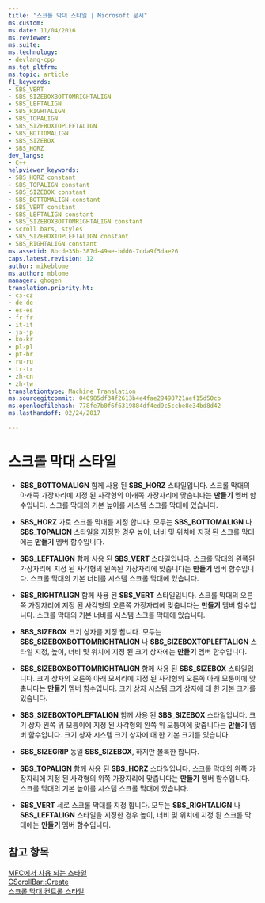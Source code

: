 ```yaml
---
title: "스크롤 막대 스타일 | Microsoft 문서"
ms.custom: 
ms.date: 11/04/2016
ms.reviewer: 
ms.suite: 
ms.technology:
- devlang-cpp
ms.tgt_pltfrm: 
ms.topic: article
f1_keywords:
- SBS_VERT
- SBS_SIZEBOXBOTTOMRIGHTALIGN
- SBS_LEFTALIGN
- SBS_RIGHTALIGN
- SBS_TOPALIGN
- SBS_SIZEBOXTOPLEFTALIGN
- SBS_BOTTOMALIGN
- SBS_SIZEBOX
- SBS_HORZ
dev_langs:
- C++
helpviewer_keywords:
- SBS_HORZ constant
- SBS_TOPALIGN constant
- SBS_SIZEBOX constant
- SBS_BOTTOMALIGN constant
- SBS_VERT constant
- SBS_LEFTALIGN constant
- SBS_SIZEBOXBOTTOMRIGHTALIGN constant
- scroll bars, styles
- SBS_SIZEBOXTOPLEFTALIGN constant
- SBS_RIGHTALIGN constant
ms.assetid: 8bcde35b-387d-49ae-bdd6-7cda9f5dae26
caps.latest.revision: 12
author: mikeblome
ms.author: mblome
manager: ghogen
translation.priority.ht:
- cs-cz
- de-de
- es-es
- fr-fr
- it-it
- ja-jp
- ko-kr
- pl-pl
- pt-br
- ru-ru
- tr-tr
- zh-cn
- zh-tw
translationtype: Machine Translation
ms.sourcegitcommit: 040985df34f2613b4e4fae29498721aef15d50cb
ms.openlocfilehash: 778fe7b0f6f6319884df4ed9c5ccbe8e34bd8d42
ms.lasthandoff: 02/24/2017

---
```

# <a name="scroll-bar-styles"></a>스크롤 막대 스타일
-   **SBS_BOTTOMALIGN** 함께 사용 된 **SBS_HORZ** 스타일입니다. 스크롤 막대의 아래쪽 가장자리에 지정 된 사각형의 아래쪽 가장자리에 맞춥니다는 **만들기** 멤버 함수입니다. 스크롤 막대의 기본 높이를 시스템 스크롤 막대에 있습니다.  
  
-   **SBS_HORZ** 가로 스크롤 막대를 지정 합니다. 모두는 **SBS_BOTTOMALIGN** 나 **SBS_TOPALIGN** 스타일을 지정한 경우 높이, 너비 및 위치에 지정 된 스크롤 막대에는 **만들기** 멤버 함수입니다.  
  
-   **SBS_LEFTALIGN** 함께 사용 된 **SBS_VERT** 스타일입니다. 스크롤 막대의 왼쪽된 가장자리에 지정 된 사각형의 왼쪽된 가장자리에 맞춥니다는 **만들기** 멤버 함수입니다. 스크롤 막대의 기본 너비를 시스템 스크롤 막대에 있습니다.  
  
-   **SBS_RIGHTALIGN** 함께 사용 된 **SBS_VERT** 스타일입니다. 스크롤 막대의 오른쪽 가장자리에 지정 된 사각형의 오른쪽 가장자리에 맞춥니다는 **만들기** 멤버 함수입니다. 스크롤 막대의 기본 너비를 시스템 스크롤 막대에 있습니다.  
  
-   **SBS_SIZEBOX** 크기 상자를 지정 합니다. 모두는 **SBS_SIZEBOXBOTTOMRIGHTALIGN** 나 **SBS_SIZEBOXTOPLEFTALIGN** 스타일 지정, 높이, 너비 및 위치에 지정 된 크기 상자에는 **만들기** 멤버 함수입니다.  
  
-   **SBS_SIZEBOXBOTTOMRIGHTALIGN** 함께 사용 된 **SBS_SIZEBOX** 스타일입니다. 크기 상자의 오른쪽 아래 모서리에 지정 된 사각형의 오른쪽 아래 모퉁이에 맞춥니다는 **만들기** 멤버 함수입니다. 크기 상자 시스템 크기 상자에 대 한 기본 크기를 있습니다.  
  
-   **SBS_SIZEBOXTOPLEFTALIGN** 함께 사용 된 **SBS_SIZEBOX** 스타일입니다. 크기 상자 왼쪽 위 모퉁이에 지정 된 사각형의 왼쪽 위 모퉁이에 맞춥니다는 **만들기** 멤버 함수입니다. 크기 상자 시스템 크기 상자에 대 한 기본 크기를 있습니다.  
  
-   **SBS_SIZEGRIP** 동일 **SBS_SIZEBOX**, 하지만 볼록한 합니다.  
  
-   **SBS_TOPALIGN** 함께 사용 된 **SBS_HORZ** 스타일입니다. 스크롤 막대의 위쪽 가장자리에 지정 된 사각형의 위쪽 가장자리에 맞춥니다는 **만들기** 멤버 함수입니다. 스크롤 막대의 기본 높이를 시스템 스크롤 막대에 있습니다.  
  
-   **SBS_VERT** 세로 스크롤 막대를 지정 합니다. 모두는 **SBS_RIGHTALIGN** 나 **SBS_LEFTALIGN** 스타일을 지정한 경우 높이, 너비 및 위치에 지정 된 스크롤 막대에는 **만들기** 멤버 함수입니다.  
  
## <a name="see-also"></a>참고 항목  
 [MFC에서 사용 되는 스타일](../../mfc/reference/styles-used-by-mfc.md)   
 [CScrollBar::Create](../../mfc/reference/cscrollbar-class.md#create)   
 [스크롤 막대 컨트롤 스타일](http://msdn.microsoft.com/library/windows/desktop/bb787533)


